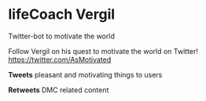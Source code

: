 # lifeCoach Vergil
Twitter-bot to motivate the world

Follow Vergil on his quest to motivate the world on Twitter! https://twitter.com/AsMotivated

**Tweets** pleasant and motivating things to users

**Retweets** DMC related content



